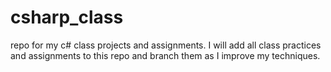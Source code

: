 # csharp_class
repo for my c# class projects and assignments. I will add all class practices and assignments to this repo and branch them as I improve my techniques.
